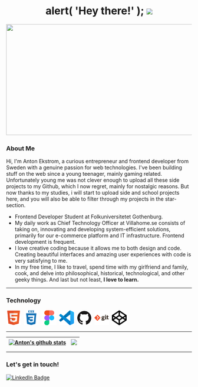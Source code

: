 <h1 align="center">alert( 'Hey there!' ); <img src="https://media.giphy.com/media/hvRJCLFzcasrR4ia7z/giphy.gif" width="40"></h1>

<p align="center"><img src="https://media.giphy.com/media/dWesBcTLavkZuG35MI/giphy.gif" width="600" height="300"  /></p>

### About Me

Hi, I'm Anton Ekstrom, a curious entrepreneur and frontend developer from Sweden with a genuine passion for web technologies. I've been building stuff on the web since a young teenager, mainly gaming related. Unfortunately young me was not clever enough to upload all these side projects to my Github, which I now regret, mainly for nostalgic reasons. But now thanks to my studies, i will start to upload side and school projects here, and you will also be able to filter through my projects in the star-section.

- Frontend Developer Student at Folkuniversitetet Gothenburg.
- My daily work as Chief Technology Officer at Villahome.se consists of taking on, innovating and developing system-efficient solutions, primarily for our e-commerce platform and IT infrastructure. Frontend development is frequent.
- I love creative coding because it allows me to both design and code. Creating beautiful interfaces and amazing user experiences with code is very satisfying to me.
- In my free time, I like to travel, spend time with my girlfriend and family, cook, and delve into philosophical, historical, technological, and other geeky things. And last but not least, <strong>I love to learn.</strong>

---

### Technology

<p>
<img src="https://raw.githubusercontent.com/devicons/devicon/1119b9f84c0290e0f0b38982099a2bd027a48bf1/icons/html5/html5-original.svg" title="HTML5" alt="HTML" width="40" height="40"/>&nbsp;
<img src="https://raw.githubusercontent.com/devicons/devicon/1119b9f84c0290e0f0b38982099a2bd027a48bf1/icons/css3/css3-plain-wordmark.svg"  title="CSS3" alt="CSS" width="40" height="40"/>&nbsp;
<img src="https://raw.githubusercontent.com/devicons/devicon/1119b9f84c0290e0f0b38982099a2bd027a48bf1/icons/figma/figma-original.svg" title="FIGMA" alt="HTML" width="40" height="40"/>&nbsp;
<img src="https://raw.githubusercontent.com/devicons/devicon/1119b9f84c0290e0f0b38982099a2bd027a48bf1/icons/vscode/vscode-original.svg" title="VSCODE" alt="HTML" width="40" height="40"/>&nbsp;
<img src="https://raw.githubusercontent.com/devicons/devicon/1119b9f84c0290e0f0b38982099a2bd027a48bf1/icons/github/github-original.svg" title="GITHUB" **alt="Git" width="40" height="40"/>&nbsp;
<img src="https://raw.githubusercontent.com/devicons/devicon/1119b9f84c0290e0f0b38982099a2bd027a48bf1/icons/git/git-original-wordmark.svg" title="GIT" **alt="Git" width="40" height="40"/>&nbsp;
<img src="https://raw.githubusercontent.com/devicons/devicon/1119b9f84c0290e0f0b38982099a2bd027a48bf1/icons/codepen/codepen-plain.svg" title="CodePen" **alt="CodePen" width="40" height="40"/>&nbsp;
</p>


---

| <a href="#"><img align="center" src="https://github-readme-stats.vercel.app/api?username=antonekstrom1&show_icons=true&include_all_commits=true&theme=graywhite&hide_border=true" alt="Anton's github stats"/></a> | <a href="#"><img align="center" src="https://github-readme-stats.vercel.app/api/top-langs/?username=antonekstrom1&layout=compact&theme=graywhite&hide_border=true" /></a> |
| ------------- | ------------- |

---

### Let's get in touch!
<a href="https://www.linkedin.com/in/anton-ekstrom/"><img src="https://img.shields.io/badge/LinkedIn-blue?style=for-the-badge&logo=linkedin&logoColor=white" alt="LinkedIn Badge"></a>
